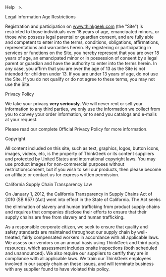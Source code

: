 Help   >.  

Legal Information Age Restrictions

Registration and participation on www.thinkgeek.com (the "Site") is restricted to those individuals over 18 years of age, emancipated minors, or those who possess legal parental or guardian consent, and are fully able and competent to enter into the terms, conditions, obligations, affirmations, representations and warranties herein. By registering or participating in services or functions on the Site, you hereby represent that you are over 18 years of age, an emancipated minor or in possession of consent by a legal parent or guardian and have the authority to enter into the terms herein. In any case, you affirm that you are over the age of 13 as the Site is not intended for children under 13. If you are under 13 years of age, do not use the Site. If you do not qualify or do not agree to these terms, you may not use the Site.

Privacy Policy

We take your privacy **very seriously**. We will never rent or sell your information to any third parties, we only use the information we collect from you to convey your order information, or to send you catalogs and e-mails at your request.

Please read our complete Official Privacy Policy for more information.

Copyright

All content included on this site, such as text, graphics, logos, button icons, images, videos, etc, is the property of ThinkGeek or its content suppliers and protected by United States and international copyright laws. You may use product images for non-commercial purposes without restriction/consent, but if you wish to sell our products, then please become an affiliate or contact us for express written permission.

California Supply Chain Transparency Law

On January 1, 2012, the California Transparency in Supply Chains Act of 2010 (SB 657) (Act) went into effect in the State of California. The Act seeks the elimination of slavery and human trafficking from product supply chains and requires that companies disclose their efforts to ensure that their supply chains are free from slavery and human trafficking.

As a responsible corporate citizen, we seek to ensure that quality and safety standards are maintained throughout our supply chain by well-treated, fairly compensated workers in accordance with all applicable laws. We assess our vendors on an annual basis using ThinkGeek and third party resources, which assessment includes onsite inspections (both scheduled and unannounced). We also require our suppliers to certify they are in compliance with all applicable laws. We train our ThinkGeek employees involved in our supply chain on these issues, and will terminate business with any supplier found to have violated this policy.